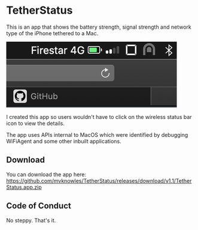 #  TetherStatus

This is an app that shows the battery strength, signal strength and network type of the iPhone tethered to a Mac.

![The app in use](screenshot.png "The app in use")

I created this app so users wouldn't have to click on the wireless status bar icon to view the details.

The app uses APIs internal to MacOS which were identified by debugging WiFiAgent and some other inbuilt applications.

## Download

You can download the app here: https://github.com/mvknowles/TetherStatus/releases/download/v1.1/TetherStatus.app.zip

## Code of Conduct
No steppy. That's it.
